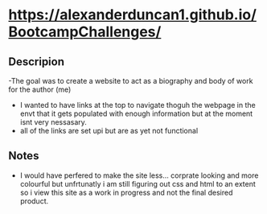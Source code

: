 # <WK2-CHALLENGE>

# https://alexanderduncan1.github.io/BootcampChallenges/

## Descripion
-The goal was to create a website to act as a biography and body of work for the author (me) 
- I wanted to have links at the top to navigate thoguh the webpage in the envt that it gets populated with enough information but at the moment isnt very nessasary.
- all of the links are set upi but are as yet not functional


## Notes
- I would have perfered to make the site less... corprate looking and more colourful but unfrtunatly i am still figuring out css and html to an extent so i view this site as a work in progress and not the final desired product.



